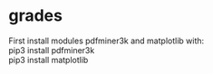 # grades
First install modules pdfminer3k and matplotlib with:  
pip3 install pdfminer3k  
pip3 install matplotlib 
